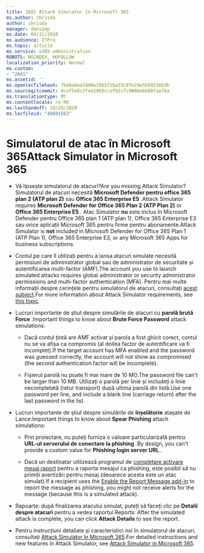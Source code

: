 ```yaml
---
title: 2681 Attack Simulator în Microsoft 365
ms.author: chrisda
author: chrisda
manager: dansimp
ms.date: 04/21/2020
ms.audience: ITPro
ms.topic: article
ms.service: o365-administration
ROBOTS: NOINDEX, NOFOLLOW
localization_priority: Normal
ms.custom:
- "2681"
ms.assetid: ''
ms.openlocfilehash: 7b48abea3400e3565f2ba33c97e24e5b9923eb3b
ms.sourcegitcommit: 4caf5e6c2fee2903ccaf92cfc9006eb580faa7ba
ms.translationtype: MT
ms.contentlocale: ro-RO
ms.lasthandoff: 10/29/2020
ms.locfileid: "48801563"
---
```

# <a name="attack-simulator-in-microsoft-365"></a><span data-ttu-id="21022-102">Simulatorul de atac în Microsoft 365</span><span class="sxs-lookup"><span data-stu-id="21022-102">Attack Simulator in Microsoft 365</span></span>

- <span data-ttu-id="21022-103">Vă lipsește simulatorul de atacuri?</span><span class="sxs-lookup"><span data-stu-id="21022-103">Are you missing Attack Simulator?</span></span> <span data-ttu-id="21022-104">Simulatorul de atacuri necesită **Microsoft Defender pentru office 365 plan 2 (ATP plan 2)** sau **Office 365 Enterprise E5** .</span><span class="sxs-lookup"><span data-stu-id="21022-104">Attack Simulator requires **Microsoft Defender for Office 365 Plan 2 (ATP Plan 2)** or **Office 365 Enterprise E5** .</span></span> <span data-ttu-id="21022-105">Atac Simulator **nu** este inclus în Microsoft Defender pentru Office 365 plan 1 (ATP plan 1), Office 365 Enterprise E3 sau orice aplicații Microsoft 365 pentru firme pentru abonamente.</span><span class="sxs-lookup"><span data-stu-id="21022-105">Attack Simulator is **not** included in Microsoft Defender for Office 365 Plan 1 (ATP Plan 1), Office 365 Enterprise E3, or any Microsoft 365 Apps for business subscriptions.</span></span>

- <span data-ttu-id="21022-106">Contul pe care îl utilizați pentru a lansa atacuri simulate necesită permisiuni de administrator global sau de administrator de securitate și autentificarea multi-factor (AMF).</span><span class="sxs-lookup"><span data-stu-id="21022-106">The account you use to launch simulated attacks requires global administrator or security administrator permissions and multi-factor authentication (MFA).</span></span> <span data-ttu-id="21022-107">Pentru mai multe informații despre cerințele pentru simulatorul de atacuri, consultați [acest subiect](https://docs.microsoft.com/microsoft-365/security/office-365-security/attack-simulator).</span><span class="sxs-lookup"><span data-stu-id="21022-107">For more information about Attack Simulator requirements, see [this topic](https://docs.microsoft.com/microsoft-365/security/office-365-security/attack-simulator).</span></span>

- <span data-ttu-id="21022-108">Lucruri importante de știut despre simulările de atacuri cu **parolă brută Force** :</span><span class="sxs-lookup"><span data-stu-id="21022-108">Important things to know about **Brute Force Password** attack simulations:</span></span>

  - <span data-ttu-id="21022-109">Dacă contul țintă are AMF activat și parola a fost ghicit corect, contul nu se va afișa ca compromis (al doilea factor de autentificare va fi incomplet).</span><span class="sxs-lookup"><span data-stu-id="21022-109">If the target account has MFA enabled and the password was guessed correctly, the account will not show as compromised (the second authentication factor will be incomplete).</span></span>

  - <span data-ttu-id="21022-110">Fișierul parolă nu poate fi mai mare de 10 MO.</span><span class="sxs-lookup"><span data-stu-id="21022-110">The password file can't be larger than 10 MB.</span></span> <span data-ttu-id="21022-111">Utilizați o parolă per linie și includeți o linie necompletată (retur transport) după ultima parolă din listă.</span><span class="sxs-lookup"><span data-stu-id="21022-111">Use one password per line, and include a blank line (carriage return) after the last password in the list.</span></span>

- <span data-ttu-id="21022-112">Lucruri importante de știut despre simulările de **înșelătorie** atașate de Lance:</span><span class="sxs-lookup"><span data-stu-id="21022-112">Important things to know about **Spear Phishing** attach simulations:</span></span>

  - <span data-ttu-id="21022-113">Prin proiectare, nu puteți furniza o valoare particularizată pentru **URL-ul serverului de conectare la phishing** .</span><span class="sxs-lookup"><span data-stu-id="21022-113">By design, you can't provide a custom value for **Phishing login server URL** .</span></span>

  - <span data-ttu-id="21022-114">Dacă un destinatar utilizează programul de [completare activare mesaj raport](https://docs.microsoft.com/microsoft-365/security/office-365-security/enable-the-report-message-add-in) pentru a raporta mesajul ca phishing, este posibil să nu primiți avertizări pentru mesaj (deoarece acesta este un atac simulat).</span><span class="sxs-lookup"><span data-stu-id="21022-114">If a recipient uses the [Enable the Report Message add-in](https://docs.microsoft.com/microsoft-365/security/office-365-security/enable-the-report-message-add-in) to report the message as phishing, you might not receive alerts for the message (because this is a simulated attack).</span></span>

- <span data-ttu-id="21022-115">Rapoarte: după finalizarea atacului simulat, puteți să faceți clic pe **Detalii despre atacuri** pentru a vedea raportul.</span><span class="sxs-lookup"><span data-stu-id="21022-115">Reports: After the simulated attack is complete, you can click **Attack Details** to see the report.</span></span>

- <span data-ttu-id="21022-116">Pentru instrucțiuni detaliate și caracteristici noi în simulatorul de atacuri, consultați [Attack Simulator în Microsoft 365](https://docs.microsoft.com/microsoft-365/security/office-365-security/attack-simulator).</span><span class="sxs-lookup"><span data-stu-id="21022-116">For detailed instructions and new features in Attack Simulator, see [Attack Simulator in Microsoft 365](https://docs.microsoft.com/microsoft-365/security/office-365-security/attack-simulator).</span></span>
